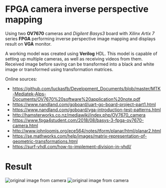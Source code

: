 # **FPGA camera inverse perspective mapping**
Using two **OV7670** cameras and *Digilent Basys3* board with *Xilinx Artix 7* series **FPGA** performing inverse perspective image mapping and displays result on **VGA** monitor.

A working model was created using **Verilog** HDL. This model is capable of setting up multiple cameras, as well as receiving videos from them. Received image before saving can be transformed into a black and white image or transformed using transformation matrices.

Online sources:
* https://github.com/luckasfb/Development_Documents/blob/master/MTK-Mediatek-Alps-Documents/OV7670%20software%20application%20note.pdf
* https://www.nandland.com/goboard/uart-go-board-project-part1.html
* https://www.nandland.com/goboard/vga-introduction-test-patterns.html
* http://hamsterworks.co.nz/mediawiki/index.php/OV7670_camera
* https://www.fpga4student.com/2018/08/basys-3-fpga-ov7670-camera.html
* http://www.johnloomis.org/ece564/notes/tform/planar/html/planar2.html
* https://se.mathworks.com/help/images/matrix-representation-of-geometric-transformations.html
* https://surf-vhdl.com/how-to-implement-division-in-vhdl/

# Result
![original image from camera](https://7aba7a.bl.files.1drv.com/y4pwKHQvpHW92CTrzWGtWLTa32wgLyZR7ErFuswySWTBlY8j5WtYXB2xbfdF26WbK1EfGdaF3LiP7dsH9M_XuHN_okZEtXPohPNBCi84w3aulIHkF0wPb84--H45VNhXt3-47r82Ix_T1TroHMugZ0_TprtKybh1QxSujA2HF-DQFTszwYvA0WPgdisB4mnXeZ5IfSo01VfeqXwQy-LYn_rMw/IMG_4925.jpg)
![original image from camera](https://ibtojw.bl.files.1drv.com/y4p7PqFYUu3T73ChgD9lcUQQr30ZjLp8Gu3eI3oc1VWcGKXLwqWrP7A9U28Wy5hYm2fQvLt6rEl0BcLMeK40ePYksOWo71oUfRo-XznyrGMwe91icEp4wZWVjwwkcH0sXkkDmGub92JJfYQ5HCn5T9VLUFQ4dBOe77hBJKBXPD7FEccUIP5sq_R9UScoh-Wl5gZFKBR4ELeVqNU42Ja33aewg/IMG_4927.jpg)
